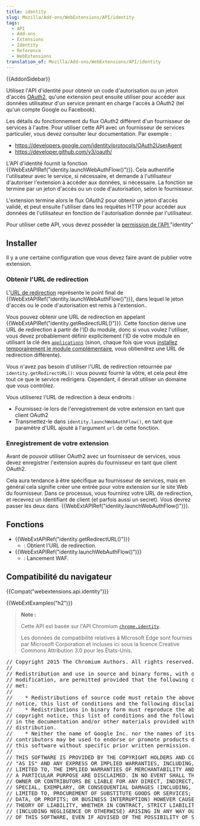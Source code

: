 ```yaml
---
title: identity
slug: Mozilla/Add-ons/WebExtensions/API/identity
tags:
  - API
  - Add-ons
  - Extensions
  - Identity
  - Reference
  - WebExtensions
translation_of: Mozilla/Add-ons/WebExtensions/API/identity
---
```

{{AddonSidebar}}

Utilisez l'API d'identité pour obtenir un code d'autorisation ou un jeton d'accès [OAuth2](https://oauth.net/2/), qu'une extension peut ensuite utiliser pour accéder aux données utilisateur d'un service prenant en charge l'accès à OAuth2 (tel qu'un compte Google ou Facebook).

Les détails du fonctionnement du flux OAuth2 diffèrent d'un fournisseur de services à l'autre. Pour utiliser cette API avec un fournisseur de services particulier, vous devez consulter leur documentation. Par exemple :

- <https://developers.google.com/identity/protocols/OAuth2UserAgent>
- <https://developer.github.com/v3/oauth/>

L'API d'identité fournit la fonction {{WebExtAPIRef("identity.launchWebAuthFlow()")}}. Cela authentifie l'utilisateur avec le service, si nécessaire, et demande à l'utilisateur d'autoriser l'extension à accéder aux données, si nécessaire. La fonction se termine par un jeton d'accès ou un code d'autorisation, selon le fournisseur.

L'extension termine alors le flux OAuth2 pour obtenir un jeton d'accès validé, et peut ensuite l'utiliser dans les requêtes HTTP pour accéder aux données de l'utilisateur en fonction de l'autorisation donnée par l'utilisateur.

Pour utiliser cette API, vous devez posséder la [permission de l'API ](/fr/Add-ons/WebExtensions/manifest.json/permissions#API_permissions)"identity"

## Installer

Il y a une certaine configuration que vous devez faire avant de publier votre extension.

### Obtenir l'URL de redirection

L'[URL de redirection](https://www.oauth.com/oauth2-servers/redirect-uris/) représente le point final de {{WebExtAPIRef("identity.launchWebAuthFlow()")}}, dans lequel le jeton d'accès ou le code d'autorisation est remis à l'extension..

Vous pouvez obtenir une URL de redirection en appelant {{WebExtAPIRef("identity.getRedirectURL()")}}. Cette fonction dérive une URL de redirection à partir de l'ID du module, donc si vous voulez l'utiliser, vous devez probablement définir explicitement l'ID de votre module en utilisant la clé des [`applications`](/fr/Add-ons/WebExtensions/manifest.json/applications) (sinon, chaque fois que vous [installez temporairement le module complémentaire](/fr/Add-ons/WebExtensions/Temporary_Installation_in_Firefox), vous obtiendrez une URL de redirection différente).

Vous n'avez pas besoin d'utiliser l'URL de redirection retournée par  `identity.getRedirectURL()`: vous pouvez fournir la vôtre, et cela peut être tout ce que le service redirigera. Cependant, il devrait utiliser un domaine que vous contrôlez.

Vous utiliserez l'URL de redirection à deux endroits :

- Fournissez-le lors de l'enregistrement de votre extension en tant que client OAuth2
- Transmettez-le dans `identity.launchWebAuthFlow()`, en tant que paramètre d'URL ajouté à l'argument `url` de cette fonction.

### Enregistrement de votre extension

Avant de pouvoir utiliser OAuth2 avec un fournisseur de services, vous devez enregistrer l'extension auprès du fournisseur en tant que client OAuth2.

Cela aura tendance à être spécifique au fournisseur de services, mais en général cela signifie créer une entrée pour votre extension sur le site Web du fournisseur. Dans ce processus, vous fournirez votre URL de redirection, et recevrez un identifiant de client (et parfois aussi un secret). Vous devrez passer les deux dans  {{WebExtAPIRef("identity.launchWebAuthFlow()")}}.

## Fonctions

- {{WebExtAPIRef("identity.getRedirectURL()")}}
  - : Obtient l'URL de redirection.
- {{WebExtAPIRef("identity.launchWebAuthFlow()")}}
  - : Lancement WAF.

## Compatibilité du navigateur

{{Compat("webextensions.api.identity")}}

{{WebExtExamples("h2")}}

> **Note :**
>
> Cette API est basée sur l'API Chromium [`chrome.identity`](https://developer.chrome.com/extensions/identity).
>
> Les données de compatibilité relatives à Microsoft Edge sont fournies par Microsoft Corporation et incluses ici sous la licence Creative Commons Attribution 3.0 pour les États-Unis.

<div class="hidden"><pre>// Copyright 2015 The Chromium Authors. All rights reserved.
//
// Redistribution and use in source and binary forms, with or without
// modification, are permitted provided that the following conditions are
// met:
//
//    * Redistributions of source code must retain the above copyright
// notice, this list of conditions and the following disclaimer.
//    * Redistributions in binary form must reproduce the above
// copyright notice, this list of conditions and the following disclaimer
// in the documentation and/or other materials provided with the
// distribution.
//    * Neither the name of Google Inc. nor the names of its
// contributors may be used to endorse or promote products derived from
// this software without specific prior written permission.
//
// THIS SOFTWARE IS PROVIDED BY THE COPYRIGHT HOLDERS AND CONTRIBUTORS
// "AS IS" AND ANY EXPRESS OR IMPLIED WARRANTIES, INCLUDING, BUT NOT
// LIMITED TO, THE IMPLIED WARRANTIES OF MERCHANTABILITY AND FITNESS FOR
// A PARTICULAR PURPOSE ARE DISCLAIMED. IN NO EVENT SHALL THE COPYRIGHT
// OWNER OR CONTRIBUTORS BE LIABLE FOR ANY DIRECT, INDIRECT, INCIDENTAL,
// SPECIAL, EXEMPLARY, OR CONSEQUENTIAL DAMAGES (INCLUDING, BUT NOT
// LIMITED TO, PROCUREMENT OF SUBSTITUTE GOODS OR SERVICES; LOSS OF USE,
// DATA, OR PROFITS; OR BUSINESS INTERRUPTION) HOWEVER CAUSED AND ON ANY
// THEORY OF LIABILITY, WHETHER IN CONTRACT, STRICT LIABILITY, OR TORT
// (INCLUDING NEGLIGENCE OR OTHERWISE) ARISING IN ANY WAY OUT OF THE USE
// OF THIS SOFTWARE, EVEN IF ADVISED OF THE POSSIBILITY OF SUCH DAMAGE.
</pre></div>
